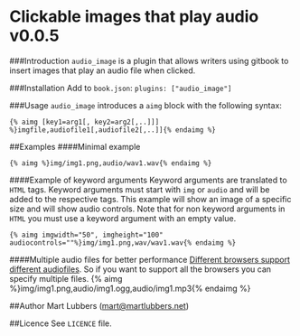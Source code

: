 Clickable images that play audio v0.0.5
=======================================
###Introduction
`audio_image` is a plugin that allows writers using gitbook to insert images
that play an audio file when clicked.

###Installation
Add to `book.json`: `plugins: ["audio_image"]`

###Usage
`audio_image` introduces a `aimg` block with the following syntax:

```
{% aimg [key1=arg1[, key2=arg2[,..]]] %}imgfile,audiofile1[,audiofile2[,..]]{% endaimg %}
```

##Examples
####Minimal example
```
{% aimg %}img/img1.png,audio/wav1.wav{% endaimg %}
```

####Example of keyword arguments
Keyword arguments are translated to `HTML` tags. Keyword arguments must start
with `img` or `audio` and will be added to the respective tags. This example
will show an image of a specific size and will show audio controls. Note that
for non keyword arguments in `HTML` you must use a keyword argument with an
empty value.
```
{% aimg imgwidth="50", imgheight="100" audiocontrols=""%}img/img1.png,wav/wav1.wav{% endaimg %}
```

####Multiple audio files for better performance
[Different browsers support different audiofiles][1]. So if you want to support
all the browsers you can specify multiple files.
{% aimg %}img/img1.png,audio/img1.ogg,audio/img1.mp3{% endaimg %}

##Author
Mart Lubbers (mart@martlubbers.net)

##Licence
See `LICENCE` file.

[1]: https://en.wikipedia.org/wiki/HTML5_Audio#Supported_Browsers_4

